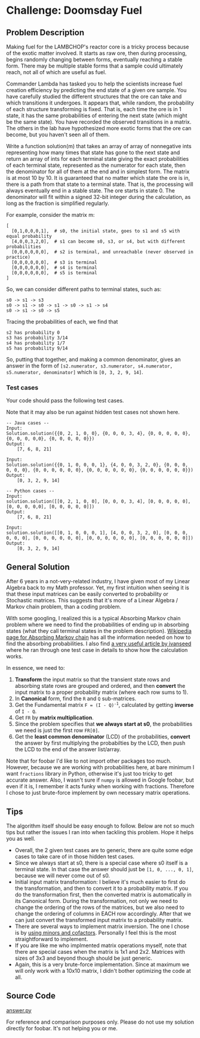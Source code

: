 # Challenge: Doomsday Fuel

## Problem Description

Making fuel for the LAMBCHOP's reactor core is a tricky process because of the exotic matter involved. It starts as raw ore, then during processing, begins randomly changing between forms, eventually reaching a stable form. There may be multiple stable forms that a sample could ultimately reach, not all of which are useful as fuel. 

Commander Lambda has tasked you to help the scientists increase fuel creation efficiency by predicting the end state of a given ore sample. You have carefully studied the different structures that the ore can take and which transitions it undergoes. It appears that, while random, the probability of each structure transforming is fixed. That is, each time the ore is in 1 state, it has the same probabilities of entering the next state (which might be the same state).  You have recorded the observed transitions in a matrix. The others in the lab have hypothesized more exotic forms that the ore can become, but you haven't seen all of them.

Write a function solution(m) that takes an array of array of nonnegative ints representing how many times that state has gone to the next state and return an array of ints for each terminal state giving the exact probabilities of each terminal state, represented as the numerator for each state, then the denominator for all of them at the end and in simplest form. The matrix is at most 10 by 10. It is guaranteed that no matter which state the ore is in, there is a path from that state to a terminal state. That is, the processing will always eventually end in a stable state. The ore starts in state 0. The denominator will fit within a signed 32-bit integer during the calculation, as long as the fraction is simplified regularly. 

For example, consider the matrix m:

```
[
  [0,1,0,0,0,1],  # s0, the initial state, goes to s1 and s5 with equal probability
  [4,0,0,3,2,0],  # s1 can become s0, s3, or s4, but with different probabilities
  [0,0,0,0,0,0],  # s2 is terminal, and unreachable (never observed in practice)
  [0,0,0,0,0,0],  # s3 is terminal
  [0,0,0,0,0,0],  # s4 is terminal
  [0,0,0,0,0,0],  # s5 is terminal
]
```

So, we can consider different paths to terminal states, such as:

```
s0 -> s1 -> s3
s0 -> s1 -> s0 -> s1 -> s0 -> s1 -> s4
s0 -> s1 -> s0 -> s5
```

Tracing the probabilities of each, we find that

```
s2 has probability 0
s3 has probability 3/14
s4 has probability 1/7
s5 has probability 9/14
```

So, putting that together, and making a common denominator, gives an answer in the form of
`[s2.numerator, s3.numerator, s4.numerator, s5.numerator, denominator]` which is
`[0, 3, 2, 9, 14]`.

### Test cases

Your code should pass the following test cases.

Note that it may also be run against hidden test cases not shown here.

```
-- Java cases --
Input:
Solution.solution({{0, 2, 1, 0, 0}, {0, 0, 0, 3, 4}, {0, 0, 0, 0, 0}, {0, 0, 0, 0,0}, {0, 0, 0, 0, 0}})
Output:
    [7, 6, 8, 21]

Input:
Solution.solution({{0, 1, 0, 0, 0, 1}, {4, 0, 0, 3, 2, 0}, {0, 0, 0, 0, 0, 0}, {0, 0, 0, 0, 0, 0}, {0, 0, 0, 0, 0, 0}, {0, 0, 0, 0, 0, 0}})
Output:
    [0, 3, 2, 9, 14]

-- Python cases --
Input:
solution.solution([[0, 2, 1, 0, 0], [0, 0, 0, 3, 4], [0, 0, 0, 0, 0], [0, 0, 0, 0,0], [0, 0, 0, 0, 0]])
Output:
    [7, 6, 8, 21]

Input:
solution.solution([[0, 1, 0, 0, 0, 1], [4, 0, 0, 3, 2, 0], [0, 0, 0, 0, 0, 0], [0, 0, 0, 0, 0, 0], [0, 0, 0, 0, 0, 0], [0, 0, 0, 0, 0, 0]])
Output:
    [0, 3, 2, 9, 14]
```

## General Solution

After 6 years in a not-very-related industry, I have given most of my Linear Algebra back to my Math professor. Yet, my first intuition when seeing it is that these input matrices can be easily converted to probability or Stochastic matrices. This suggests that it's more of a Linear Algebra / Markov chain problem, than a coding problem.

With some googling, I realized this is a typical Absorbing Markov chain problem where we need to find the probabilities of ending up in absorbing states (what they call terminal states in the problem description). [Wikipedia page for Absorbing Markov chain](https://en.wikipedia.org/wiki/Absorbing_Markov_chain) has all the information needed on how to find the absorbing probabilities. I also find [a very useful article by ivanseed](https://github.com/ivanseed/google-foobar-help/blob/master/challenges/doomsday_fuel/doomsday_fuel.md) where he ran through one test case in details to show how the calculation works. 

In essence, we need to:

1. **Transform** the input matrix so that the transient state rows and absorbing state rows are grouped and ordered, and then **convert** the input matrix to a proper probability matrix (where each row sums to 1).
2. In **Canonical** form, find the `R` and `Q` sub-matrices.
3. Get the Fundamental matrix <code>F = (I - Q)<sup>-1</sup></code>, calculated by getting **inverse** of `I - Q`.
4. Get `FR` by **matrix multiplication**.
5. Since the problem specifies that **we always start at s0**, the probabilities we need is just the first row `FR[0]`.
6. Get the **least common denominator** (LCD) of the probabilities, **convert** the answer by first multiplying the probabilties by the LCD, then push the LCD to the end of the answer list/array.

Note that for foobar I'd like to not import other packages too much. However, because we are working with probabilities here, at bare minimum I want `fractions` library in Python, otherwise it's just too tricky to get accurate answer. Also, I wasn't sure if `numpy` is allowed in Google foobar, but even if it is, I remember it acts funky when working with fractions. Therefore I chose to just brute-force implement by own necessary matrix operations.

## Tips

The algorithm itself should be easy enough to follow. Below are not so much tips but rather the issues I ran into when tackling this problem. Hope it helps you as well.

* Overall, the 2 given test cases are to generic, there are quite some edge cases to take care of in those hidden test cases.
* Since we always start at s0, there is a special case where s0 itself is a terminal state. In that case the answer should just be `[1, 0, ..., 0, 1]`, because we will never come out of s0.
* Initial input matrix transformation: I believe it's much easier to first do the transformation, and then to convert it to a probability matrix. If you do the transformation first, then the converted matrix is automatically in its Canonical form. During the transformation, not only we need to change the ordering of the rows of the matrices, but we also need to change the ordering of columns in EACH row accordingly. After that we can just convert the transformed input matrix to a probability matrix.
* There are several ways to implement matrix inversion. The one I chose is by [using minors and cofactors](https://en.wikipedia.org/wiki/Minor_(linear_algebra)#Inverse_of_a_matrix). Personally I feel this is the most straightforward to implement. 
* If you are like me who implmented matrix operations myself, note that there are special cases when the matrix is 1x1 and 2x2. Matrices with sizes of 3x3 and beyond though should be just generic.
* Again, this is a very brute-force implementation. Since at maximum we will only work with a 10x10 matrix, I didn't bother optimizing the code at all.

## Source Code

[answer.py](https://github.com/WhiskeyRomeoTango/GoogleFoobar/blob/main/challenges/doomsday-fuel/answer.py)

For reference and comparison purposes only. Please do not use my solution directly for foobar. It's not helping you or me. 
